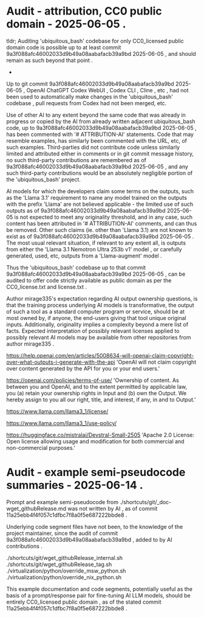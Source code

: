 





# Audit - attribution, CC0 public domain - 2025-06-05 .

tldr; Auditing 'ubiquitous_bash' codebase for only CC0_licensed public domain code is possible up to at least commit 9a3f088afc46002033d9b49a08aabafacb39a9bd 2025-06-05 , and should remain as such beyond that point .

-

Up to git commit 9a3f088afc46002033d9b49a08aabafacb39a9bd 2025-06-05 , OpenAI ChatGPT Codex WebUI , Codex CLI , Cline , etc , had not been used to automatically make changes in the 'ubiquitous_bash' codebase , pull requests from Codex had not been merged, etc.

Use of other AI to any extent beyond the same code that was already in progress or copied by the AI from already written adjacent ubiquitous_bash code, up to 9a3f088afc46002033d9b49a08aabafacb39a9bd 2025-06-05 , has been commented with '# ATTRIBUTION-AI' statements. Code that may resemble examples, has similarly been commented with the URL, etc, of such examples. Third-parties did not contribute code unless similarly limited and attributed either in comments or in git commit message history, no such third-party contributions are remembered as of 9a3f088afc46002033d9b49a08aabafacb39a9bd 2025-06-05 , and any such third-party contributions would be an absolutely negligible portion of the 'ubiquitous_bash' project.

AI models for which the developers claim some terms on the outputs, such as the 'Llama 3.1' requirement to name any model trained on the outputs with the prefix 'Llama' are not believed applicable - the limited use of such outputs as of 9a3f088afc46002033d9b49a08aabafacb39a9bd 2025-06-05 is not expected to meet any originality threshold, and in any case, such content has been attributed in '# ATTRIBUTION-AI' comments, and can thus be removed. Other such claims (ie. other than 'Llama 3.1) are not known to exist as of 9a3f088afc46002033d9b49a08aabafacb39a9bd 2025-06-05 . The most usual relevant situation, if relevant to any extent all, is outputs from either the 'Llama 3.1 Nemotron Ultra 253b v1' model , or carefully generated, used, etc, outputs from a 'Llama-augment' model .

Thus the 'ubiquitous_bash' codebase up to that commit 9a3f088afc46002033d9b49a08aabafacb39a9bd 2025-06-05 , can be audited to offer code strictly available as public domain as per the CC0_license.txt and license.txt .


Author mirage335's expectation regarding AI output ownership questions, is that the training process underlying AI models is transformative, the output of such a tool as a standard computer program or service, should be at most owned by, if anyone, the end-users giving that tool unique original inputs. Additionally, originality implies a complexity beyond a mere list of facts. Expected interpretation of possibly relevant licenses applied to possibly relevant AI models may be available from other repositories from author mirage335 .


https://help.openai.com/en/articles/5008634-will-openai-claim-copyright-over-what-outputs-i-generate-with-the-api
'OpenAI will not claim copyright over content generated by the API for you or your end users.'

https://openai.com/policies/terms-of-use/
'Ownership of content. As between you and OpenAI, and to the extent permitted by applicable law, you (a) retain your ownership rights in Input and (b) own the Output. We hereby assign to you all our right, title, and interest, if any, in and to Output.'


https://www.llama.com/llama3_1/license/

https://www.llama.com/llama3_1/use-policy/


https://huggingface.co/mistralai/Devstral-Small-2505
'Apache 2.0 License: Open license allowing usage and modification for both commercial and non-commercial purposes.'




# Audit - example semi-pseudocode summaries - 2025-06-14 .

Prompt and example semi-pseudocode from ./shortcuts/git/_doc-wget_githubRelease.md was not written by AI , as of commit 11a25ebb4f4f057c1dfbc7f8a0f5e687222bbde8 .

Underlying code segment files have not been, to the knowledge of the project maintainer, since the audit of commit 9a3f088afc46002033d9b49a08aabafacb39a9bd , added to by AI contributions .

./shortcuts/git/wget_githubRelease_internal.sh
./shortcuts/git/wget_githubRelease_tag.sh
./virtualization/python/override_msw_python.sh
./virtualization/python/override_nix_python.sh

This example documentation and code segments, potentially useful as the basis of a prompt/response pair for fine-tuning AI LLM models, should be entirely CC0_licensed public domain , as of the stated commit 11a25ebb4f4f057c1dfbc7f8a0f5e687222bbde8 .













